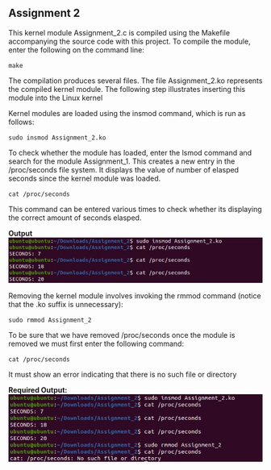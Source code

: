 ## Assignment 2

This kernel module Assignment_2.c is compiled using the Makefile accompanying the source code with this project. To compile the module, enter the following on the command line:
``` 
make
```
The compilation produces several files. The file Assignment_2.ko represents the compiled kernel module. The following step illustrates inserting this module into the Linux kernel

Kernel modules are loaded using the insmod command, which is run as follows:
```
sudo insmod Assignment_2.ko
```
To check whether the module has loaded, enter the lsmod command and search for the module Assignment_1.
This creates a new entry in the /proc/seconds file system. It displays the value of number of elasped seconds since the kernel module was loaded.
```
cat /proc/seconds
```
This command can be entered various times to check whether its displaying the correct amount of seconds elasped.

**Output**\
![Output](https://github.com/adith-gatty/CS252_Assignment/blob/main/Assignment_2/Assignment_2_images/Assignment_2_proc.JPG)

Removing the kernel module involves invoking the rmmod command (notice that the .ko suffix is unnecessary):
```
sudo rmmod Assignment_2
```
To be sure that we have removed /proc/seconds once the module is removed we must first enter the following command:
```
cat /proc/seconds
```
It must show an error indicating that there is no such file or directory

**Required Output:**\
![Output](https://github.com/adith-gatty/CS252_Assignment/blob/main/Assignment_2/Assignment_2_images/Assignment_2_all.JPG)


